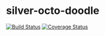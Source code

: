 # silver-octo-doodle

[![Build Status](https://travis-ci.com/pdns/silver-octo-doodle.svg?branch=master)](https://travis-ci.com/pdns/silver-octo-doodle)
[![Coverage Status](https://coveralls.io/repos/github/pdns/silver-octo-doodle/badge.svg?branch=master)](https://coveralls.io/github/pdns/silver-octo-doodle?branch=master)
